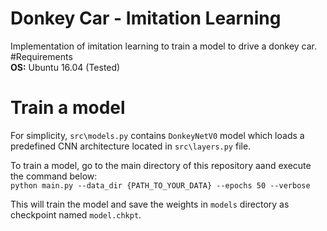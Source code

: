 # Donkey Car - Imitation Learning  
Implementation of imitation learning to train a model to drive a donkey car.
#Requirements  
**OS:** Ubuntu 16.04 (Tested)  

# Train a model
For simplicity, `src\models.py` contains `DonkeyNetV0` model which loads a predefined CNN architecture located in `src\layers.py` file.  

To train a model, go to the main directory of this repository aand execute the command below:  
`python main.py --data_dir {PATH_TO_YOUR_DATA} --epochs 50 --verbose`  

This will train the model and save the weights in `models` directory as checkpoint named `model.chkpt`.